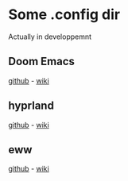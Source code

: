 # Some .config dir
Actually in developpemnt

## Doom Emacs 
[github](https://github.com/doomemacs/doomemacs) - [wiki](https://docs.doomemacs.org/latest/)

## hyprland 
[github](https://github.com/hyprwm/Hyprland) - [wiki](https://wiki.hyprland.org/)
## eww 
[github](https://github.com/elkowar/eww) - [wiki](https://elkowar.github.io/eww/eww.html)
